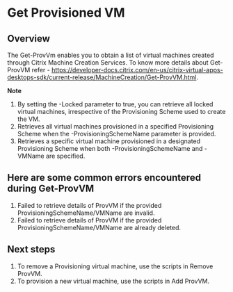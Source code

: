 # Get Provisioned VM
## Overview
The Get-ProvVm enables you to obtain a list of virtual machines created through Citrix Machine Creation Services.
To know more details about Get-ProvVM refer - https://developer-docs.citrix.com/en-us/citrix-virtual-apps-desktops-sdk/current-release/MachineCreation/Get-ProvVM.html.

**Note**
1. By setting the -Locked parameter to true, you can retrieve all locked virtual machines, irrespective of the Provisioning Scheme used to create the VM.
2. Retrieves all virtual machines provisioned in a specified Provisioning Scheme when the -ProvisioningSchemeName parameter is provided.
3. Retrieves a specific virtual machine provisioned in a designated Provisioning Scheme when both -ProvisioningSchemeName and -VMName are specified.

## Here are some common errors encountered during Get-ProvVM
1. Failed to retrieve details of ProvVM if the provided ProvisioningSchemeName/VMName are invalid.
2. Failed to retrieve details of ProvVM if the provided ProvisioningSchemeName/VMName are already deleted.

## Next steps
1. To remove a Provisioning virtual machine, use the scripts in Remove ProvVM.
2. To provision a new virtual machine, use the scripts in Add ProvVM.